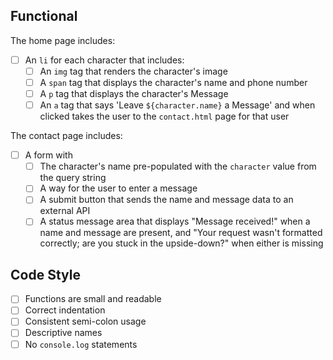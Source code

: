 ## Functional
The home page includes:
* [ ] An `li` for each character that includes:
  * [ ] An `img` tag that renders the character's image
  * [ ] A `span` tag that displays the character's name and phone number
  * [ ] A `p` tag that displays the character's Message
  * [ ] An `a` tag that says 'Leave `${character.name}` a Message' and when clicked takes the user to the `contact.html` page for that user

The contact page includes:
* [ ] A form with
  * [ ] The character's name pre-populated with the `character` value from the query string
  * [ ] A way for the user to enter a message
  * [ ] A submit button that sends the name and message data to an external API
  * [ ] A status message area that displays "Message received!" when a name and message are present, and "Your request wasn't formatted correctly; are you stuck in the upside-down?" when either is missing

## Code Style
* [ ] Functions are small and readable
* [ ] Correct indentation
* [ ] Consistent semi-colon usage
* [ ] Descriptive names
* [ ] No `console.log` statements

